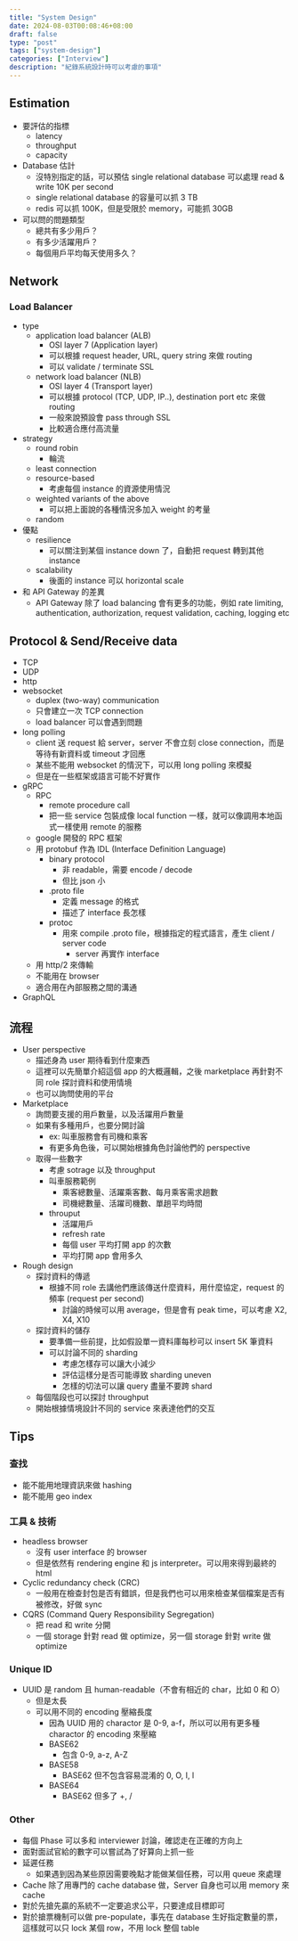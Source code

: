 ```yaml
---
title: "System Design"
date: 2024-08-03T00:08:46+08:00
draft: false
type: "post"
tags: ["system-design"]
categories: ["Interview"]
description: "紀錄系統設計時可以考慮的事項"
---
```


## Estimation
- 要評估的指標
  - latency
  - throughput
  - capacity
- Database 估計
  - 沒特別指定的話，可以預估 single relational database 可以處理 read & write 10K per second
  - single relational database 的容量可以抓 3 TB
  - redis 可以抓 100K，但是受限於 memory，可能抓 30GB
- 可以問的問題類型
  - 總共有多少用戶？
  - 有多少活躍用戶？
  - 每個用戶平均每天使用多久？

## Network
### Load Balancer
- type
  - application load balancer (ALB)
    - OSI layer 7 (Application layer)
    - 可以根據 request header, URL, query string 來做 routing
    - 可以 validate / terminate SSL
  - network load balancer (NLB)
    - OSI layer 4 (Transport layer)
    - 可以根據 protocol (TCP, UDP, IP..), destination port etc 來做 routing
    - 一般來說預設會 pass through SSL
    - 比較適合應付高流量
- strategy
  - round robin
    - 輪流
  - least connection
  - resource-based
    - 考慮每個 instance 的資源使用情況
  - weighted variants of the above
    - 可以把上面說的各種情況多加入 weight 的考量
  - random
- 優點
  - resilience
    - 可以關注到某個 instance down 了，自動把 request 轉到其他 instance
  - scalability
    - 後面的 instance 可以 horizontal scale
- 和 API Gateway 的差異
  - API Gateway 除了 load balancing 會有更多的功能，例如 rate limiting, authentication, authorization, request validation, caching, logging etc

## Protocol & Send/Receive data
- TCP
- UDP
- http
- websocket
  - duplex (two-way) communication
  - 只會建立一次 TCP connection
  - load balancer 可以會遇到問題
- long polling
  - client 送 request 給 server，server 不會立刻 close connection，而是等待有新資料或 timeout 才回應
  - 某些不能用 websocket 的情況下，可以用 long polling 來模擬
  - 但是在一些框架或語言可能不好實作
- gRPC
  - RPC
    - remote procedure call
    - 把一些 service 包裝成像 local function 一樣，就可以像調用本地函式一樣使用 remote 的服務
  - google 開發的 RPC 框架
  - 用 protobuf 作為 IDL (Interface Definition Language)
    - binary protocol
      - 非 readable，需要 encode / decode
      - 但比 json 小
    - .proto file
      - 定義 message 的格式
      - 描述了 interface 長怎樣
    - protoc
      - 用來 compile .proto file，根據指定的程式語言，產生 client / server code
        - server 再實作 interface
  - 用 http/2 來傳輸
  - 不能用在 browser
  - 適合用在內部服務之間的溝通
- GraphQL

## 流程
- User perspective
  - 描述身為 user 期待看到什麼東西
  - 這裡可以先簡單介紹這個 app 的大概邏輯，之後 marketplace 再針對不同 role 探討資料和使用情境
  - 也可以詢問使用的平台
- Marketplace
  - 詢問要支援的用戶數量，以及活躍用戶數量
  - 如果有多種用戶，也要分開討論
    - ex: 叫車服務會有司機和乘客
    - 有更多角色後，可以開始根據角色討論他們的 perspective
  - 取得一些數字
    - 考慮 sotrage 以及 throughput
    - 叫車服務範例
      - 乘客總數量、活躍乘客數、每月乘客需求趟數
      - 司機總數量、活躍司機數、單趟平均時間
    - throuput
      - 活躍用戶
      - refresh rate
      - 每個 user 平均打開 app 的次數
      - 平均打開 app 會用多久
- Rough design
  - 探討資料的傳遞
    - 根據不同 role 去講他們應該傳送什麼資料，用什麼協定，request 的頻率 (request per second)
      - 討論的時候可以用 average，但是會有 peak time，可以考慮 X2, X4, X10
  - 探討資料的儲存
    - 要準備一些前提，比如假設單一資料庫每秒可以 insert 5K 筆資料
    - 可以討論不同的 sharding
      - 考慮怎樣存可以讓大小減少
      - 評估這樣分是否可能導致 sharding uneven
      - 怎樣的切法可以讓 query 盡量不要跨 shard
  - 每個階段也可以探討 throughput
  - 開始根據情境設計不同的 service 來表達他們的交互

## Tips
### 查找
- 能不能用地理資訊來做 hashing
- 能不能用 geo index

### 工具 & 技術
- headless browser
  - 沒有 user interface 的 browser
  - 但是依然有 rendering engine 和 js interpreter。可以用來得到最終的 html
- Cyclic redundancy check (CRC)
    - 一般用在檢查封包是否有錯誤，但是我們也可以用來檢查某個檔案是否有被修改，好做 sync
- CQRS (Command Query Responsibility Segregation)
  - 把 read 和 write 分開
  - 一個 storage 針對 read 做 optimize，另一個 storage 針對 write 做 optimize

### Unique ID
- UUID 是 random 且 human-readable（不會有相近的 char，比如 0 和 O）
  - 但是太長
  - 可以用不同的 encoding 壓縮長度
    - 因為 UUID 用的 charactor 是 0-9, a-f，所以可以用有更多種 charactor 的 encoding 來壓縮
    - BASE62
      - 包含 0-9, a-z, A-Z
    - BASE58
      - BASE62 但不包含容易混淆的 0, O, I, l
    - BASE64
      - BASE62 但多了 +, /

### Other
- 每個 Phase 可以多和 interviewer 討論，確認走在正確的方向上
- 面對面試官給的數字可以嘗試為了好算向上抓一些
- 延遲任務
  - 如果遇到因為某些原因需要晚點才能做某個任務，可以用 queue 來處理
- Cache 除了用專門的 cache database 做，Server 自身也可以用 memory 來 cache
- 對於先搶先贏的系統不一定要追求公平，只要達成目標即可
- 對於搶票機制可以做 pre-populate，事先在 database 生好指定數量的票，這樣就可以只 lock 某個 row，不用 lock 整個 table